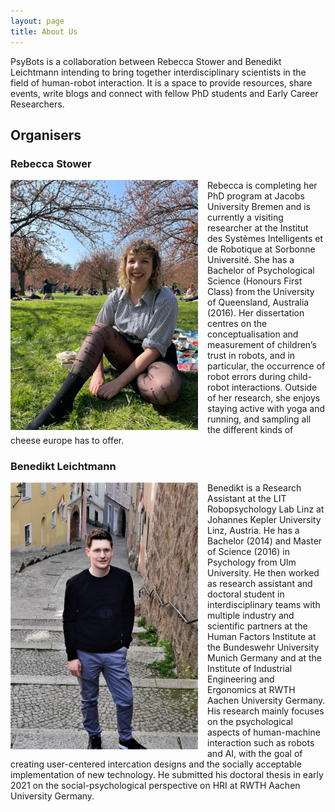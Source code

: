 ```yaml
---
layout: page
title: About Us
---
```


PsyBots is a collaboration between Rebecca Stower and Benedikt Leichtmann intending to bring together interdisciplinary scientists in the field of human-robot interaction. It is a space to provide resources, share events, write blogs and connect with fellow PhD students and Early Career Researchers. 

## Organisers

### Rebecca Stower

<img style="float: left; padding-right:15px" src="/assets/img/IMG-20210404-WA0024.jpg" alt="Rebecca Stower" width="300"/>

Rebecca is completing her PhD program at Jacobs University Bremen and is currently a visiting researcher at the Institut des Systèmes Intelligents et de Robotique at Sorbonne Université. She has a Bachelor of Psychological Science (Honours First Class) from the University of Queensland, Australia (2016). Her dissertation centres on the conceptualisation and measurement of children’s trust in robots, and in particular, the occurrence of robot errors during child-robot interactions. Outside of her research, she enjoys staying active with yoga and running, and sampling all the different kinds of cheese europe has to offer. 

### Benedikt Leichtmann

<img style="float: left; padding-right:15px" src="/assets/img/2021_Benedikt_Linz.jpg" alt="Benedikt Leichtmann" width="300"/>

Benedikt is a Research Assistant at the LIT Robopsychology Lab Linz at Johannes Kepler University Linz, Austria. He has a Bachelor (2014) and Master of Science (2016) in Psychology from Ulm University. He then worked as research assistant and doctoral student in interdisciplinary teams with multiple industry and scientific partners at the Human Factors Institute at the Bundeswehr University Munich Germany and at the Institute of Industrial Engineering and Ergonomics at RWTH Aachen University Germany. His research mainly focuses on the psychological aspects of human-machine interaction such as robots and AI, with the goal of creating user-centered intercation designs and the socially acceptable implementation of new technology. He submitted his doctoral thesis in early 2021 on the social-psychological perspective on HRI at RWTH Aachen University Germany.
